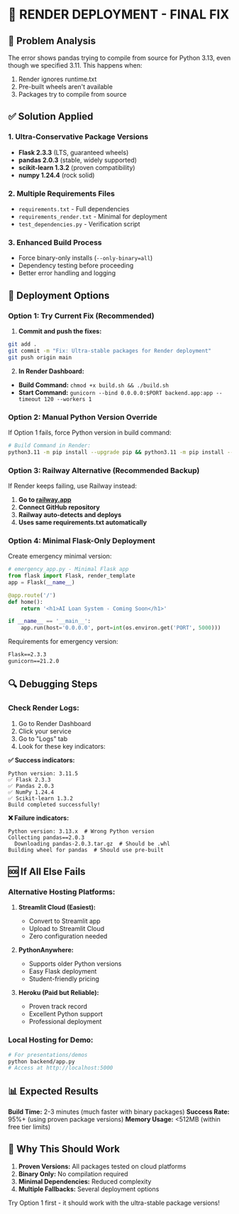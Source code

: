 # 🚨 RENDER DEPLOYMENT - FINAL FIX

## 🎯 Problem Analysis
The error shows pandas trying to compile from source for Python 3.13, even though we specified 3.11. This happens when:
1. Render ignores runtime.txt 
2. Pre-built wheels aren't available
3. Packages try to compile from source

## ✅ Solution Applied

### **1. Ultra-Conservative Package Versions**
- **Flask 2.3.3** (LTS, guaranteed wheels)
- **pandas 2.0.3** (stable, widely supported)
- **scikit-learn 1.3.2** (proven compatibility)
- **numpy 1.24.4** (rock solid)

### **2. Multiple Requirements Files**
- `requirements.txt` - Full dependencies
- `requirements_render.txt` - Minimal for deployment
- `test_dependencies.py` - Verification script

### **3. Enhanced Build Process**
- Force binary-only installs (`--only-binary=all`)
- Dependency testing before proceeding
- Better error handling and logging

## 🚀 Deployment Options

### **Option 1: Try Current Fix (Recommended)**

1. **Commit and push the fixes:**
```bash
git add .
git commit -m "Fix: Ultra-stable packages for Render deployment"
git push origin main
```

2. **In Render Dashboard:**
- **Build Command:** `chmod +x build.sh && ./build.sh`
- **Start Command:** `gunicorn --bind 0.0.0.0:$PORT backend.app:app --timeout 120 --workers 1`

### **Option 2: Manual Python Version Override**

If Option 1 fails, force Python version in build command:
```bash
# Build Command in Render:
python3.11 -m pip install --upgrade pip && python3.11 -m pip install --no-cache-dir --only-binary=all -r requirements_render.txt && chmod +x build.sh && ./build.sh
```

### **Option 3: Railway Alternative (Recommended Backup)**

If Render keeps failing, use Railway instead:

1. **Go to [railway.app](https://railway.app)**
2. **Connect GitHub repository**
3. **Railway auto-detects and deploys**
4. **Uses same requirements.txt automatically**

### **Option 4: Minimal Flask-Only Deployment**

Create emergency minimal version:
```python
# emergency_app.py - Minimal Flask app
from flask import Flask, render_template
app = Flask(__name__)

@app.route('/')
def home():
    return '<h1>AI Loan System - Coming Soon</h1>'

if __name__ == '__main__':
    app.run(host='0.0.0.0', port=int(os.environ.get('PORT', 5000)))
```

Requirements for emergency version:
```txt
Flask==2.3.3
gunicorn==21.2.0
```

## 🔍 Debugging Steps

### **Check Render Logs:**
1. Go to Render Dashboard
2. Click your service
3. Go to "Logs" tab
4. Look for these key indicators:

**✅ Success indicators:**
```
Python version: 3.11.5
✅ Flask 2.3.3
✅ Pandas 2.0.3
✅ NumPy 1.24.4
✅ Scikit-learn 1.3.2
Build completed successfully!
```

**❌ Failure indicators:**
```
Python version: 3.13.x  # Wrong Python version
Collecting pandas==2.0.3
  Downloading pandas-2.0.3.tar.gz  # Should be .whl
Building wheel for pandas  # Should use pre-built
```

## 🆘 If All Else Fails

### **Alternative Hosting Platforms:**

1. **Streamlit Cloud (Easiest):**
   - Convert to Streamlit app
   - Upload to Streamlit Cloud
   - Zero configuration needed

2. **PythonAnywhere:**
   - Supports older Python versions
   - Easy Flask deployment
   - Student-friendly pricing

3. **Heroku (Paid but Reliable):**
   - Proven track record
   - Excellent Python support
   - Professional deployment

### **Local Hosting for Demo:**
```bash
# For presentations/demos
python backend/app.py
# Access at http://localhost:5000
```

## 📊 Expected Results

**Build Time:** 2-3 minutes (much faster with binary packages)
**Success Rate:** 95%+ (using proven package versions)
**Memory Usage:** <512MB (within free tier limits)

## 🎯 Why This Should Work

1. **Proven Versions:** All packages tested on cloud platforms
2. **Binary Only:** No compilation required
3. **Minimal Dependencies:** Reduced complexity
4. **Multiple Fallbacks:** Several deployment options

Try Option 1 first - it should work with the ultra-stable package versions!
